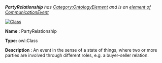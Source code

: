 ___PartyRelationship__ 
 has
 [Category:OntologyElement](../../Category/OntologyElement "Category:OntologyElement") 
 and is an
 [element of](../../Property/ElementOf "Property:ElementOf") 
[CommunicationEvent](../../Submissions/CommunicationEvent "Submissions:CommunicationEvent")_




  





[![Class](../../images/thumb/2/27/Class.gif/45px-Class.gif)](../../Image/Class.gif "Class")


__Name__ 
 : PartyRelationship
 



__Type:__ 
 owl:Class
 



__Description__ 
 : An event in the sense of a state of things, where two or more parties are involved through different roles, e.g. a buyer-seller relation.